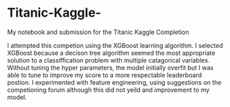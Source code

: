 # Titanic-Kaggle-
My notebook and submission for the Titanic Kaggle Completion 

I attempted this competion using the XGBoost learning algorithm. I selected XGBoost because a decison tree algorithm seemed the most appropriate solution to a classiffication problem with multiple catagorical variables. Without tuning the hyper parameters, the model initially overfit but I was able to tune to improve my score to a more respectable leaderboard postion. I experimented with feature engineering, using suggestions on the competioning forum although this did not yeild and improvement to my model. 
